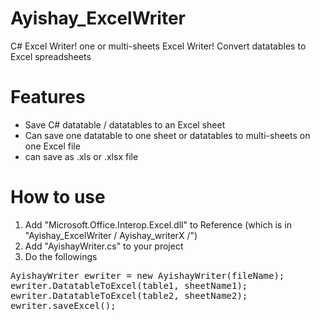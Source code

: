 Ayishay_ExcelWriter
===================
C# Excel Writer! one or multi-sheets Excel Writer!
Convert datatables to Excel spreadsheets


Features
========
* Save C# datatable / datatables to an Excel sheet
* Can save one datatable to one sheet 
  or datatables to multi-sheets on one Excel file
* can save as .xls or .xlsx file


How to use
==========
1. Add "Microsoft.Office.Interop.Excel.dll" to Reference (which is in "Ayishay_ExcelWriter / Ayishay_writerX /")
2. Add "AyishayWriter.cs" to your project
3. Do the followings

<pre>AyishayWriter ewriter = new AyishayWriter(fileName);
ewriter.DatatableToExcel(table1, sheetName1);
ewriter.DatatableToExcel(table2, sheetName2);
ewriter.saveExcel();
</pre>

